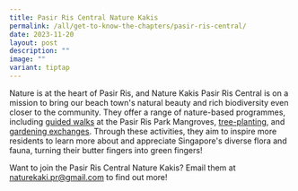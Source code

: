 ```yaml
---
title: Pasir Ris Central Nature Kakis
permalink: /all/get-to-know-the-chapters/pasir-ris-central/
date: 2023-11-20
layout: post
description: ""
image: ""
variant: tiptap
---
```

<p>Nature is at the heart of Pasir Ris, and Nature Kakis Pasir Ris Central is on a mission to bring our beach town's natural beauty and rich biodiversity even closer to the community. They offer a range of nature-based programmes, including <a href="" rel="noopener noreferrer nofollow" target="_blank">guided walks</a> at the Pasir Ris Park Mangroves, <a href="" rel="noopener noreferrer nofollow" target="_blank">tree-planting</a>, and <a href="" rel="noopener noreferrer nofollow" target="_blank">gardening exchanges</a>. Through these activities, they aim to inspire more residents to learn more about and appreciate Singapore's diverse flora and fauna, turning their butter fingers into green fingers!</p><p>Want to join the Pasir Ris Central Nature Kakis? Email them at <a href="mailto:&quot;naturekaki.pr@gmail.com&quot;" rel="noopener noreferrer nofollow" target="_blank">naturekaki.pr@gmail.com</a> to find out more!</p>